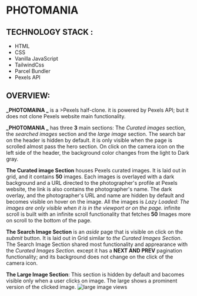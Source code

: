# **PHOTOMANIA**

## **TECHNOLOGY STACK** :

- HTML
- CSS
- Vanilla JavaScript
- TailwindCss
- Parcel Bundler
- Pexels API

## **OVERVIEW**:

**_PHOTOMAINA _** is a >Pexels half-clone. it is powered by Pexels API; but it does not clone Pexels website main functionality.

**_PHOTOMANIA _** has three **3** main sections: The _Curated images_ section, the _searched images_ section and the _large image_ section. The search bar on the header is hidden by default. it is only visible when the page is scrolled almost pass the hero section. On click on the camera icon on the left side of the header, the background color changes from the light to Dark gray.

**The Curated image Section** houses Pexels curated images. It is laid out in grid, and it contains **50** images. Each images is overlayed with a dark background and a URL directed to the photographer's profile at Pexels website, the link is also contains the photographer's name. The dark overlay, and the photographer's URL and name are hidden by default and becomes visible on hover on the image. All the images is _Lazy Loaded: The images are only visible when it is in the viewport or on the page._
infinite scroll is built with an infinite scroll functionality that fetches **50** Images more on scroll to the bottom of the page.

**The Search Image Section** is an _aside_ page that is visible on click on the _submit_ button. It is laid out in Grid similar to _the Curated Images Section_. The Search Image Section shared most functionality and apprearance with the _Curated Images Section._ except it has a **NEXT AND PREV** pagination functionality; and its background does not change on the click of the camera icon.

**The Large Image Section**: This section is hidden by default and bacomes visible only when a user clicks on image. The large shows a prominent version of the clicked image.
![large image views](https://user-images.githubusercontent.com/60948736/111916175-e2a0fb00-8a36-11eb-9cd1-b6d817440b73.png)
